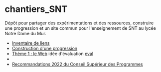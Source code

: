 # chantiers_SNT
Dépôt pour partager des expérimentations et des ressources, construire une progression et un site commun pour l'enseignement de SNT au lycée Notre Dame du Mur. 

- [Inventaire de liens](liens.md)
- [Construction d'une progression](progression.md)
- [Thème 1 : le Web](./Web/index.md)  idée d'évaluation [eval](https://webgburnet.com/wp-content/uploads/2021/05/SNT-S2-E-Evaluation.pdf)
- 
- [Recommandations 2022 du Conseil Supérieur des Programmes](recommandations_csp.md)
